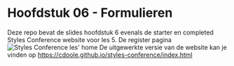 # Hoofdstuk 06 - Formulieren

Deze repo bevat de slides hoofdstuk 6 evenals de starter en completed Styles Conference website voor les 5.
De register pagina
![Styles Conference les' home](https://github.com/Web-Development-I/04THFormulieren/blob/master/images/register.png)
De uitgewerkte versie van de website kan je vinden op https://cdoole.github.io/styles-conference/index.html
